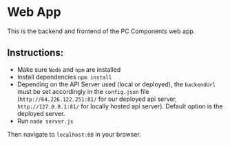 # Web App

This is the backend and frontend of the PC Components web app.

## Instructions: 
- Make sure `Node` and `npm` are installed
- Install dependencies `npm install`
- Depending on the API Server used (local or deployed), the `backendUrl` must be set accordingly in the `config.json` file (`http://64.226.122.251:81/` for our deployed api server, `http://127.0.0.1:81/` for locally hosted api server). Default option is the deployed server.
- Run `node server.js`

Then navigate to `localhost:80` in your browser.
